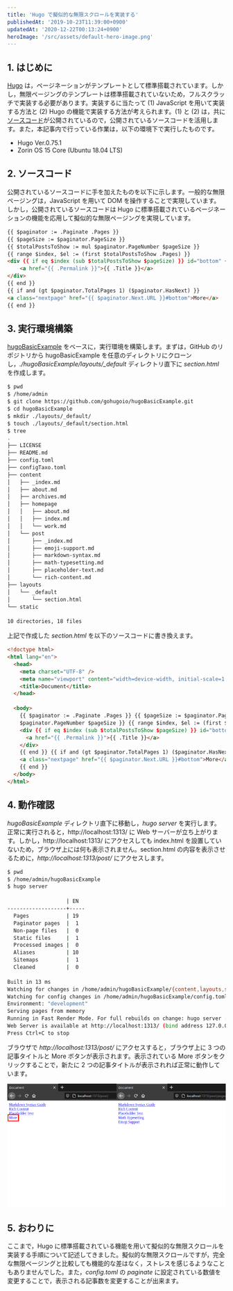 ```yaml
---
title: 'Hugo で擬似的な無限スクロールを実装する'
publishedAt: '2019-10-23T11:39:00+0900'
updatedAt: '2020-12-22T00:13:24+0900'
heroImage: '/src/assets/default-hero-image.png'
---
```


## 1. はじめに

[Hugo](https://gohugo.io/) は，ページネーションがテンプレートとして標準搭載されています。しかし，無限ページングのテンプレートは標準搭載されていないため，フルスクラッチで実装する必要があります。実装するに当たって (1) JavaScript を用いて実装する方法と (2) Hugo の機能で実装する方法が考えられます。(1) と (2) は，共に[ソースコード](https://mikeroibu.com/post/hugo-infinite-scrolling/)が公開されているので，公開されているソースコードを活用します。また，本記事内で行っている作業は，以下の環境下で実行したものです。

- Hugo Ver.0.75.1
- Zorin OS 15 Core (Ubuntu 18.04 LTS)

## 2. ソースコード

公開されているソースコードに手を加えたものを以下に示します。一般的な無限ページングは，JavaScript を用いて DOM を操作することで実現しています。しかし，公開されているソースコードは Hugo に標準搭載されているページネーションの機能を応用して擬似的な無限ページングを実現しています。

```HTML {linenos=table}
{{ $paginator := .Paginate .Pages }}
{{ $pageSize := $paginator.PageSize }}
{{ $totalPostsToShow := mul $paginator.PageNumber $pageSize }}
{{ range $index, $el := (first $totalPostsToShow .Pages) }}
<div {{ if eq $index (sub $totalPostsToShow $pageSize) }} id="bottom" {{ end }}>
    <a href="{{ .Permalink }}">{{ .Title }}</a>
</div>
{{ end }}
{{ if and (gt $paginator.TotalPages 1) ($paginator.HasNext) }}
<a class="nextpage" href="{{ $paginator.Next.URL }}#bottom">More</a>
{{ end }}
```

## 3. 実行環境構築

[hugoBasicExample](https://github.com/gohugoio/hugoBasicExample) をベースに，実行環境を構築します。まずは，GitHub のリポジトリから hugoBasicExample を任意のディレクトリにクローンし，_./hugoBasicExample/layouts/\_default_ ディレクトリ直下に _section.html_ を作成します。

```bash
$ pwd
$ /home/admin
$ git clone https://github.com/gohugoio/hugoBasicExample.git
$ cd hugoBasicExample
$ mkdir ./layouts/_default/
$ touch ./layouts/_default/section.html
$ tree
.
├── LICENSE
├── README.md
├── config.toml
├── configTaxo.toml
├── content
│   ├── _index.md
│   ├── about.md
│   ├── archives.md
│   ├── homepage
│   │   ├── about.md
│   │   ├── index.md
│   │   └── work.md
│   └── post
│       ├── _index.md
│       ├── emoji-support.md
│       ├── markdown-syntax.md
│       ├── math-typesetting.md
│       ├── placeholder-text.md
│       └── rich-content.md
├── layouts
│   └── _default
│       └── section.html
└── static

10 directories, 18 files
```

上記で作成した _section.html_ を以下のソースコードに書き換えます。

```html
<!doctype html>
<html lang="en">
  <head>
    <meta charset="UTF-8" />
    <meta name="viewport" content="width=device-width, initial-scale=1.0" />
    <title>Document</title>
  </head>

  <body>
    {{ $paginator := .Paginate .Pages }} {{ $pageSize := $paginator.PageSize }} {{ $totalPostsToShow := mul
    $paginator.PageNumber $pageSize }} {{ range $index, $el := (first $totalPostsToShow .Pages) }}
    <div {{ if eq $index (sub $totalPostsToShow $pageSize) }} id="bottom" {{ end }}>
      <a href="{{ .Permalink }}">{{ .Title }}</a>
    </div>
    {{ end }} {{ if and (gt $paginator.TotalPages 1) ($paginator.HasNext) }}
    <a class="nextpage" href="{{ $paginator.Next.URL }}#bottom">More</a>
    {{ end }}
  </body>
</html>
```

## 4. 動作確認

_hugoBasicExample_ ディレクトリ直下に移動し，_hugo server_ を実行します。正常に実行されると，http://localhost:1313/ に Web サーバーが立ち上がります。しかし，http://localhost:1313/ にアクセスしても index.html を設置していないため，ブラウザ上には何も表示されません。section.html の内容を表示させるために，_http://localhost:1313/post/_ にアクセスします。

```bash
$ pwd
$ /home/admin/hugoBasicExample
$ hugo server

                   | EN
-------------------+-----
  Pages            | 19
  Paginator pages  |  1
  Non-page files   |  0
  Static files     |  1
  Processed images |  0
  Aliases          | 10
  Sitemaps         |  1
  Cleaned          |  0

Built in 13 ms
Watching for changes in /home/admin/hugoBasicExample/{content,layouts,static}
Watching for config changes in /home/admin/hugoBasicExample/config.toml
Environment: "development"
Serving pages from memory
Running in Fast Render Mode. For full rebuilds on change: hugo server --disableFastRender
Web Server is available at http://localhost:1313/ (bind address 127.0.0.1)
Press Ctrl+C to stop
```

ブラウザで _http://localhost:1313/post/_ にアクセスすると，ブラウザ上に 3 つの記事タイトルと More ボタンが表示されます。表示されている More ボタンをクリックすることで，新たに 2 つの記事タイトルが表示されれば正常に動作しています。

![](b5ff8a4df7d58be88b4a8d0663646b76.png)

## 5. おわりに

ここまで，Hugo に標準搭載されている機能を用いて擬似的な無限スクロールを実装する手順について記述してきました。擬似的な無限スクロールですが，完全な無限ページングと比較しても機能的な差はなく，ストレスを感じるようなこともありませんでした。また，_config.toml_ の _paginate_ に設定されている数値を変更することで，表示される記事数を変更することが出来ます。

